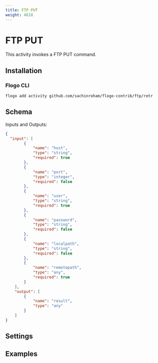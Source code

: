 ```yaml
---
title: FTP PUT
weight: 4618
---
```


# FTP PUT
This activity invokes a FTP PUT command.

## Installation

### Flogo CLI
```bash
flogo add activity github.com/sachinroham/flogo-contrib/ftp/retr
```

## Schema
Inputs and Outputs:

```json
{
  "input": [
		{
			"name": "host",
			"type": "string",
			"required": true
		},
		{
			"name": "port",
			"type": "integer",
			"required": false
		},
		{
			"name": "user",
			"type": "string",
			"required": true
		},
		{
			"name": "password",
			"type": "string",
			"required": false
		},
		{
			"name": "localpath",
			"type": "string",
			"required": false
		},
		{
			"name": "remotepath",
			"type": "any",
			"required": true
		}
	],
	"output": [
		{
			"name": "result",
			"type": "any"
		}
	]
}
```
## Settings


## Examples
